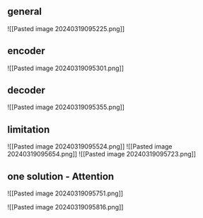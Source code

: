 ## general
![[Pasted image 20240319095225.png]]

## encoder

![[Pasted image 20240319095301.png]]

## decoder 

![[Pasted image 20240319095355.png]]

## limitation

![[Pasted image 20240319095524.png]]
![[Pasted image 20240319095654.png]]
![[Pasted image 20240319095723.png]]

## one solution - Attention


![[Pasted image 20240319095751.png]]


![[Pasted image 20240319095816.png]]